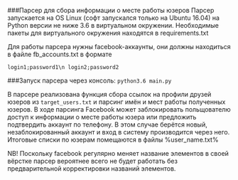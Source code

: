 ###Парсер для сбора информации о месте работы юзеров
Парсер запускается на OS Linux (софт запускался только на Ubuntu 16.04) на Python версии не ниже 3.6 в виртуальном окружении. Необходимые пакеты для виртуального окружения находятся в requirements.txt

Для работы парсера нужны facebook-аккаунты, они должны находиться в файле fb_accounts.txt в формате

``login1;password1\n
login2;password2 ``

###Запуск парсера через консоль:
``python3.6 main.py``

В парсере реализована функция сбора ссылок на профили друзей юзеров из `target_users.txt` и парсинг имён и мест работы полученных юзеров. В ходе парсинга Facebook может заблокировать польщователю доступ к информации о месте работы юзера или предложить подтвердить аккаунт по телефону. В этом случае берётся новый, незаблокированный аккаунт и вход в систему производится через него. Итоговые списки по юзерам помещаются в файлы %user_name.txt%

NB! Поскольку facebook регулярно меняет название элементов в своей вёрстке парсер вероятнее всего не будет работать без предварительной корректировки названий элементов.